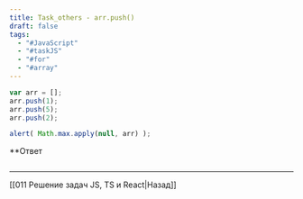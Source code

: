 ```yaml
---
title: Task_others - arr.push()
draft: false
tags:
  - "#JavaScript"
  - "#taskJS"
  - "#for"
  - "#array"
---
```

```js
var arr = []; 
arr.push(1); 
arr.push(5); 
arr.push(2); 

alert( Math.max.apply(null, arr) );
```

**Ответ

```js

```

___

[[011 Решение задач JS, TS и React|Назад]]